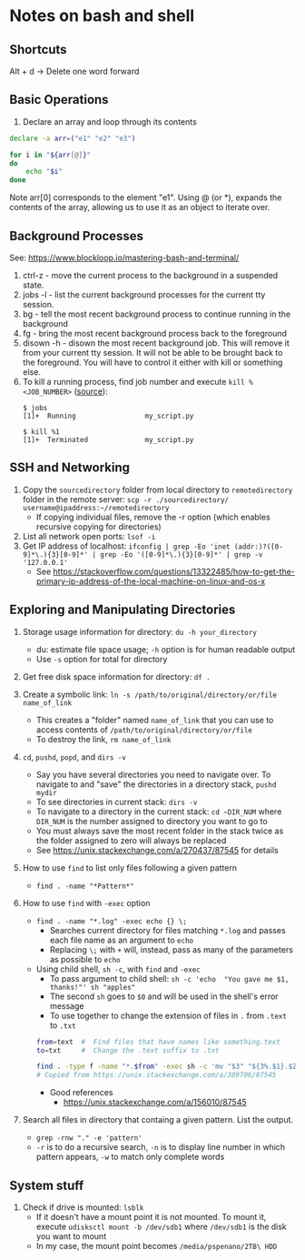 # Notes on bash and shell

## Shortcuts
Alt + d -> Delete one word forward

## Basic Operations
1. Declare an array and loop through its contents
```bash
declare -a arr=("e1" "e2" "e3")

for i in "${arr[@]}"
do
    echo "$i"
done
```
Note arr[0] corresponds to the element "e1". Using @ (or \*), expands the contents of the array, allowing us to use it as an object to iterate over.

## Background Processes
See: https://www.blockloop.io/mastering-bash-and-terminal/
1. ctrl-z - move the current process to the background in a suspended state.
2. jobs -l - list the current background processes for the current tty session.
3. bg - tell the most recent background process to continue running in the background
4. fg - bring the most recent background process back to the foreground
5. disown -h - disown the most recent background job. This will remove it from your current tty session. It will not be able to be brought back to the foreground. You will have to control it either with kill or something else.
6. To kill a running process, find job number and execute `kill %<JOB_NUMBER>` ([source](https://unix.stackexchange.com/questions/104821/how-to-terminate-a-background-process/104825)):
    ```
    $ jobs
    [1]+  Running                 my_script.py

    $ kill %1
    [1]+  Terminated              my_script.py
    ```

## SSH and Networking
1. Copy the `sourcedirectory` folder from local directory to `remotedirectory` folder in the remote server:
    `scp -r ./sourcedirectory/ username@ipaddress:~/remotedirectory`
    * If copying individual files, remove the -r option (which enables recursive copying for directories)
2. List all network open ports:
    `lsof -i`
3. Get IP address of localhost:
    `ifconfig | grep -Eo 'inet (addr:)?([0-9]*\.){3}[0-9]*' | grep -Eo '([0-9]*\.){3}[0-9]*' | grep -v '127.0.0.1'`
    * See https://stackoverflow.com/questions/13322485/how-to-get-the-primary-ip-address-of-the-local-machine-on-linux-and-os-x

## Exploring and Manipulating Directories
1.  Storage usage information for directory:
    `du -h your_directory`
    * du: estimate file space usage; `-h` option is for human readable output
    * Use `-s` option for total for directory

2. Get free disk space information for directory: `df .`

3. Create a symbolic link:
    `ln -s /path/to/original/directory/or/file name_of_link`
    * This creates a "folder" named `name_of_link` that you can use to access contents of `/path/to/original/directory/or/file`
    * To destroy the link, `rm name_of_link`

4. `cd`, `pushd`, `popd`, and `dirs -v`
    * Say you have several directories you need to navigate over. To navigate to and "save" the directories in a directory stack, `pushd mydir`
    * To see directories in current stack: `dirs -v`
    * To navigate to a directory in the current stack: `cd ~DIR_NUM` where `DIR_NUM` is the number assigned to directory you want to go to
    * You must always save the most recent folder in the stack twice as the folder assigned to zero will always be replaced
    * See https://unix.stackexchange.com/a/270437/87545 for details

5. How to use `find` to list only files following a given pattern
    * `find . -name "*Pattern*"`

6. How to use `find` with `-exec` option
    * `find . -name "*.log" -exec echo {} \;`
        - Searches current directory for files matching `*.log` and passes each file name as an argument to `echo`
        - Replacing `\;` with `+` will, instead, pass as many of the parameters as possible to `echo`
    * Using child shell, `sh -c`, with `find` and `-exec`
        - To pass argument to child shell: `sh -c 'echo  "You gave me $1, thanks!"' sh "apples"`
        - The second `sh` goes to `$0` and will be used in the shell's error message
        - To use together to change the extension of files in `.` from `.text` to `.txt`
        ```bash
        from=text  #  Find files that have names like something.text
        to=txt     #  Change the .text suffix to .txt

        find . -type f -name "*.$from" -exec sh -c 'mv "$3" "${3%.$1}.$2"' sh "$from" "$to" {} ';'
        # Copied from https://unix.stackexchange.com/a/389706/87545
        ```
        - Good references
            - https://unix.stackexchange.com/a/156010/87545

7. Search all files in directory that containg a given pattern. List the output.
    * `grep -rnw "." -e 'pattern'`
    * `-r` is to do a recursive search, `-n` is to display line number in which pattern appears, `-w` to match only complete words

## System stuff
1. Check if drive is mounted: `lsblk`
    * If it doesn't have a mount point it is not mounted. To mount it, execute `udisksctl mount -b /dev/sdb1`  where `/dev/sdb1` is the disk you want to mount
    * In my case, the mount point becomes `/media/pspenano/2TB\ HDD`
